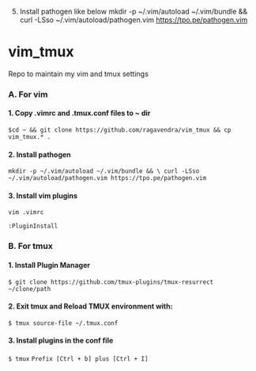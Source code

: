 
5) Install pathogen like below
mkdir -p ~/.vim/autoload ~/.vim/bundle && \
curl -LSso ~/.vim/autoload/pathogen.vim https://tpo.pe/pathogen.vim



# vim_tmux
Repo to maintain my vim and tmux settings

### A. For vim
#### 1. Copy .vimrc and .tmux.conf files to ~ dir
`$cd ~ && git clone https://github.com/ragavendra/vim_tmux && cp vim_tmux.* .`


#### 2. Install pathogen
`mkdir -p ~/.vim/autoload ~/.vim/bundle && \
curl -LSso ~/.vim/autoload/pathogen.vim https://tpo.pe/pathogen.vim`

#### 3. Install vim plugins
`vim .vimrc`

`:PluginInstall`

### B. For tmux
#### 1. Install Plugin Manager
`$ git clone https://github.com/tmux-plugins/tmux-resurrect ~/clone/path`

#### 2.  Exit tmux and Reload TMUX environment with: 
`$ tmux source-file ~/.tmux.conf`


#### 3. Install plugins in the conf file
`$ tmux`
`Prefix [Ctrl + b] plus [Ctrl + I]`
